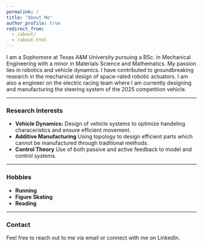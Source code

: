 ```yaml
---
permalink: /
title: "About Me"
author_profile: true
redirect_from: 
  - /about/
  - /about.html
---
```


I am a Sophomore at Texas A&M University pursuing a BSc. in Mechanical Engineering with a minor in Materials Science and Mathematics. My passion lies in robotics and vehicle dynamics. I have contributed to groundbreaking research in the mechanical design of space-rated robotic actuators. I am also a engineer on the electric racing team where I am currently designing and manufacturing the steering system of the 2025 competition vehicle.

---
### Research Interests
* **Vehicle Dynamics:** Design of vehicle systems to optimize handeling characeristics and ensure efficient movement.
* **Additive Manufacturing** Using topology to design efficient parts which cannot be manufactured through traditional methods.
* **Control Theory** Use of both passive and active feedback to model and control systems.

---
### Hobbies
* **Running**
* **Figure Skating**
* **Reading**

---
### Contact

Feel free to reach out to me via email or connect with me on LinkedIn.
